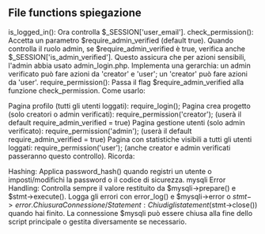 ## File functions spiegazione

is_logged_in(): Ora controlla $_SESSION['user_email'].
check_permission():
Accetta un parametro $require_admin_verified (default true).
Quando controlla il ruolo admin, se $require_admin_verified è true, verifica anche $_SESSION['is_admin_verified']. Questo assicura che per azioni sensibili, l'admin abbia usato admin_login.php.
Implementa una gerarchia: un admin verificato può fare azioni da 'creator' e 'user'; un 'creator' può fare azioni da 'user'.
require_permission(): Passa il flag $require_admin_verified alla funzione check_permission.
Come usarlo:

Pagina profilo (tutti gli utenti loggati): require_login();
Pagina crea progetto (solo creatori o admin verificati): require_permission('creator'); (userà il default require_admin_verified = true)
Pagina gestione utenti (solo admin verificato): require_permission('admin'); (userà il default require_admin_verified = true)
Pagina con statistiche visibili a tutti gli utenti loggati: require_permission('user'); (anche creator e admin verificati passeranno questo controllo).
Ricorda:

Hashing: Applica password_hash() quando registri un utente o imposti/modifichi la password o il codice di sicurezza.
mysqli Error Handling: Controlla sempre il valore restituito da $mysqli->prepare() e $stmt->execute(). Logga gli errori con error_log() e $mysqli->error o $stmt->error.
Chiusura Connessione/Statement: Chiudi gli statement ($stmt->close()) quando hai finito. La connessione $mysqli può essere chiusa alla fine dello script principale o gestita diversamente se necessario.